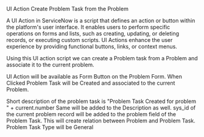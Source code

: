 UI Action Create Problem Task from the Problem

A UI Action in ServiceNow is a script that defines an action or button within the platform's user interface. 
It enables users to perform specific operations on forms and lists, such as creating, updating, or deleting records, or executing custom scripts. 
UI Actions enhance the user experience by providing functional buttons, links, or context menus.

Using this UI action script we can create a Problem task from a Problem and associate it to the current problem.

UI Action will be available as Form Button on the Problem Form.
When Clicked Problem Task will be Created and associated to the current Problem.

Short description of the problem task is "Problem Task Created for problem " + current.number
Same will be added to the Description as well.
sys_id of the current problem record will be added to the problem field of the Problem Task. This will create relation between Problem and Problem Task.
Problem Task Type will be General
